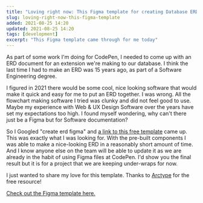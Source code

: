 ```yaml
---
title: "Loving right now: This Figma template for creating Database ERDs"
slug: loving-right-now-this-figma-template
added: 2021-08-25 14:20
updated: 2021-08-25 14:20
tags: [development]
excerpt: "This Figma template came through for me today"
---
```


As part of some work I'm doing for CodePen, I needed to come up with an ERD document for an extension we're making to our database. I think the last time I had to make an ERD was 15 years ago, as part of a Software Engineering degree.

I figured in 2021 there would be some cool, nice looking software that would make it quick and easy for me to put an ERD together. I was wrong. All the flowchart making software I tried was clunky and did not feel good to use. Maybe my experience with Web & UX Design Software over the years have set my expectations too high. I found myself wondering, why can't there just be a Figma but for Software documentation?

So I Googled "create erd figma" and [a link to this free template](https://arctype.com/blog/erd-builder/) came up. This was exactly what I was looking for. With the pre-built components I was able to make a nice-looking ERD in a reasonably short amount of time. And I know anyone else on the team will be able to update it as we are already in the habit of using Figma files at CodePen. I'd show you the final result but it is for a project that we are keeping under-wraps for now.

I just wanted to share my love for this template. Thanks to [Arctype](https://arctype.com/) for the free resource!

[Check out the Figma template here.](https://arctype.com/blog/erd-builder/)